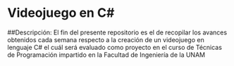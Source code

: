# Videojuego en C#
##Descripción:
El fin del presente repositorio es el de recopilar los avances obtenidos cada semana respecto a la creación de un videojuego en lenguaje C# el cuál será evaluado como proyecto en el curso de Técnicas de Programación impartido en la Facultad de Ingeniería de la UNAM
